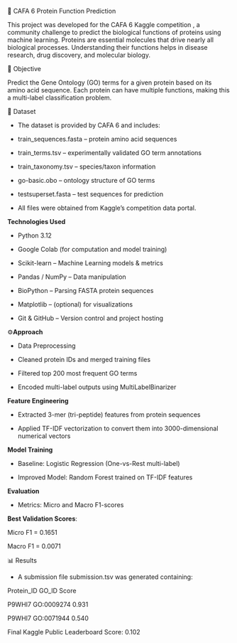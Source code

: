 🧬 CAFA 6 Protein Function Prediction

This project was developed for the CAFA 6 Kaggle competition , a community challenge to predict the biological functions of proteins using machine learning.
Proteins are essential molecules that drive nearly all biological processes. Understanding their functions helps in disease research, drug discovery, and molecular biology.

🎯 Objective

Predict the Gene Ontology (GO) terms for a given protein based on its amino acid sequence.
Each protein can have multiple functions, making this a multi-label classification problem.

📁 Dataset

- The dataset is provided by CAFA 6 and includes:

- train_sequences.fasta – protein amino acid sequences

- train_terms.tsv – experimentally validated GO term annotations

- train_taxonomy.tsv – species/taxon information

- go-basic.obo – ontology structure of GO terms

- testsuperset.fasta – test sequences for prediction

- All files were obtained from Kaggle’s competition data portal.

 **Technologies Used**
- Python 3.12

- Google Colab (for computation and model training)

- Scikit-learn – Machine Learning models & metrics

- Pandas / NumPy – Data manipulation

- BioPython – Parsing FASTA protein sequences

- Matplotlib – (optional) for visualizations

- Git & GitHub – Version control and project hosting

⚙️**Approach**

- Data Preprocessing

- Cleaned protein IDs and merged training files

- Filtered top 200 most frequent GO terms

- Encoded multi-label outputs using MultiLabelBinarizer

**Feature Engineering**

- Extracted 3-mer (tri-peptide) features from protein sequences

- Applied TF-IDF vectorization to convert them into 3000-dimensional numerical vectors

**Model Training**

- Baseline: Logistic Regression (One-vs-Rest multi-label)

- Improved Model: Random Forest trained on TF-IDF features

**Evaluation**

- Metrics: Micro and Macro F1-scores

**Best Validation Scores**:

Micro F1 = 0.1651

Macro F1 = 0.0071

📊 Results

- A submission file submission.tsv was generated containing:

Protein_ID        GO_ID          Score

P9WHI7          GO:0009274        0.931

P9WHI7          GO:0071944        0.540
   

Final Kaggle Public Leaderboard Score: 0.102
